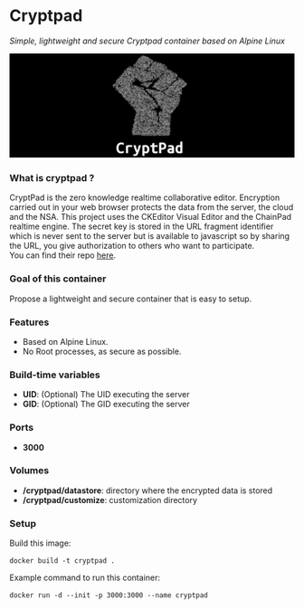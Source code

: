 Cryptpad
========
*Simple, lightweight and secure Cryptpad container based on Alpine Linux*

![cryptpad](cryptpad.jpg)

### What is cryptpad ?
CryptPad is the zero knowledge realtime collaborative editor. Encryption carried out in your web browser protects the data from the server, the cloud and the NSA. This project uses the CKEditor Visual Editor and the ChainPad realtime engine. The secret key is stored in the URL fragment identifier which is never sent to the server but is available to javascript so by sharing the URL, you give authorization to others who want to participate.  
You can find their repo [here](https://github.com/xwiki-labs/cryptpad).

### Goal of this container
Propose a lightweight and secure container that is easy to setup.

### Features
- Based on Alpine Linux.
- No Root processes, as secure as possible.

### Build-time variables
- **UID**: (Optional) The UID executing the server
- **GID**: (Optional) The GID executing the server

### Ports
- **3000**

### Volumes
- **/cryptpad/datastore**: directory where the encrypted data is stored
- **/cryptpad/customize**: customization directory

### Setup
Build this image:
```
docker build -t cryptpad .
```
Example command to run this container:
```
docker run -d --init -p 3000:3000 --name cryptpad
```
